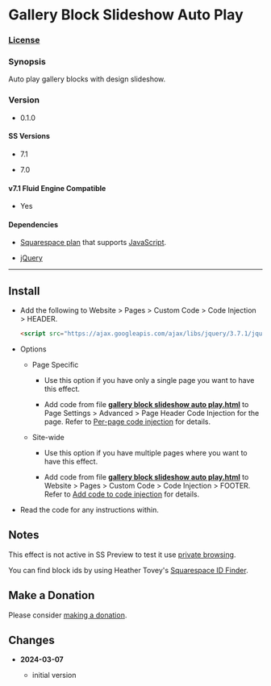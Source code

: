 # Gallery Block Slideshow Auto Play

### [License][1]

### Synopsis

Auto play gallery blocks with design slideshow.

### Version

  * 0.1.0

#### SS Versions

  * 7.1
  
  * 7.0

#### v7.1 Fluid Engine Compatible

  * Yes

#### Dependencies

  * [Squarespace plan][2] that supports [JavaScript][3].
  
  * [jQuery][4]

---

## Install

* Add the following to Website > Pages > Custom Code > Code Injection >
  HEADER.
  
  ```html
  <script src="https://ajax.googleapis.com/ajax/libs/jquery/3.7.1/jquery.min.js"></script>
  ```

* Options

  * Page Specific
  
    * Use this option if you have only a single page you want to have this
      effect.
      
    * Add code from file **[gallery block slideshow auto play.html][5]** to Page
      Settings > Advanced > Page Header Code Injection for the page. Refer to
      [Per-page code injection][6] for details.
      
  * Site-wide
  
    * Use this option if you have multiple pages where you want to have this
      effect.
      
    * Add code from file **[gallery block slideshow auto play.html][4]** to
      Website > Pages > Custom Code > Code Injection > FOOTER. Refer to [Add
      code to code injection][7] for details.
      
* Read the code for any instructions within.

## Notes

This effect is not active in SS Preview to test it use [private browsing][8].

You can find block ids by using Heather Tovey's [Squarespace ID Finder][9].

## Make a Donation

Please consider [making a donation][10].

## Changes

<!-- * **2021-07-28**

  * generalized a bit to handle text and text area fields
  * bumped version to 0.2d0
  -->
* **2024-03-07**

  * initial version

[1]: https://github.com/tomsWebConsulting/twcsl/blob/main/LICENSE.txt#L1
[2]: https://www.squarespace.com/pricing
[3]: https://en.wikipedia.org/wiki/JavaScript
[4]: https://jquery.com/
[5]: gallery%20block%20slideshow%20auto%20play.html#L1
[6]: https://support.squarespace.com/hc/en-us/articles/205815908-Using-code-injection#toc-per-page-code-injection
[7]: https://support.squarespace.com/hc/en-us/articles/205815908-Using-code-injection#toc-add-code-to-code-injection
[8]: https://support.squarespace.com/hc/en-us/articles/207099587-Using-private-browsing-or-incognito-mode
[9]: https://www.heathertovey.com/squarespace-id-finder/
[10]: https://github.com/tomsWebConsulting/twcsl#make-a-donation
